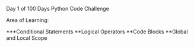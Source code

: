 Day 1 of 100 Days Python Code Challenge

Area of Learning:

***Conditional Statements
**Logical Operators
**Code Blocks
**Global and Local Scope
